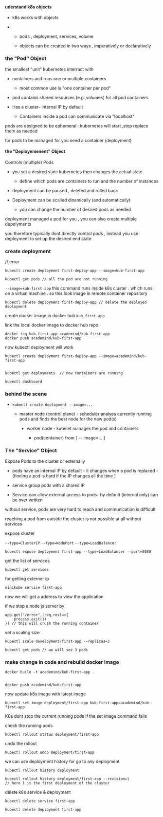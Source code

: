#### uderstand k8s objects

- k8s works with objects

- - pods , deployment, services, volume
  
  - objects can be created in two ways , imperatively or declaratively

### the "Pod" Object

the smallest "unit" kubernetes interract with 

- containers and runs one or multiple containers 
  
  - most common use is "one container per pod" 

- pod contains shared resources (e.g.  volumes) for all pod containers

- Has a cluster- internal IP by default 
  
  - Containers inside a pod can communicate via "localhost"

pods are designed to be ephemeral : kubernetes will start ,stop replace them as needed

for pods to be managed for you need a container (deployment)



#### the "Deployemenent" Object

Controls (multiple) Pods

- you set a desired state kubernetes then changes the actual state 
  
  - define which pods are containers to run and the number of instances 

- deployment can be paused , deleted and rolled back 

- Deployment can be scalled dinamically (and automatically)
  
  - you can change the number of desired pods as needed

deployment managed a pod for you , you can also create multiple depolyments

you therefore typically dont directly control pods , instead you use deployment to set up the desired end state



### create deployment

// error

```// error
kubectl create deployment first-deploy-app --image=kub-first-app
```

```
kubectl get pods // all the pod are not running
```

`--image=kub-first-app` this command runs inside k8s cluster . which runs on a virtual machine . so this look image in remote container repository

```
kubectl delete deployment first-deploy-app // delete the deployed deployment
```

create docker image in docker hub `kub-first-app`

link the local docker image to docker hub repo 

```
docker tag kub-first-app academind/kub-first-app
docker push academind/kub-first-app 
```

now kubectl deployment will work 

```
kubectl create deployment first-deploy-app --image=academind/kub-first-app


kubectl get deployments  // now containers are running
```

```
kubectl dashboard
```



### behind the scene

- `kubectl create deployment --image=...`
  
  - master node (control plane) - scheduler analyes currently running pods and finds the best node for the new pod(s)
    
    - worker node - kubelet manages the pod and containers 
      
      - pod(container)  from [ -- image=... ]



### The "Service" Object

Expose Pods to the  cluster or externally 

- pods have an internal IP by default - it changes when a pod is replaced - (finding a pod is hard if the IP changes all the time )

- service group pods with a shared IP

- Service can allow external access to pods- by default (internal only) can be over written 

without service, pods are very hard to reach and communication is difficult

reaching a pod from outside the cluster is not possible at all without services



expose  cluster

`--type=ClusterIP` `--type=NodePort` `--type=LoadBalancer`

```
kubectl expose deployment first-app --type=LoadBalancer --port=8080
```

get the list of services 

```
kubectl get services 
```

for getting externer ip

```
minikube service first-app
```

now we will get a address to view the application



if we stop a  node js  server by 

```
app.get("/error",(req,res)=>{
    process.exit(1)
}) // this will crush the running container
```



set a scaling size 

```
kubectl scale develoyment/first-app --replicas=3

kubectl get pods // we will see 3 pods
```





### make change in code and rebuild docker image

```
docker build -t academind/kub-first-app .


docker push academind/kub-first-app
```



now update k8s image with latest image 

```
kubectl set image deployment/first-app kub-first-app=academind/kub-first-app
```



K8s dont stop the current running pods if the set image command fails 

check the running pods 

```
kubectl rollout status deployment/first-app
```



undo the rollout 

```
kubectl rollout undo deployment/first-app
```

we can use deployment history for go to any deployment 

```
kubectl rollout history deployment
```

```
kubectl rollout history deployment/first-app --revision=1
// here 1 is the first deployment of the cluster
```



delete k8s service & deployment 

```
kubectl delete service first-app

kubectl delete deployment first-app
 
```
